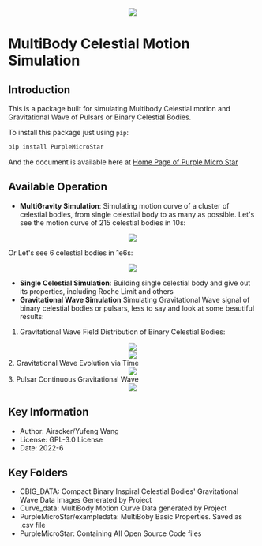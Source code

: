 <center><img src='https://github.com/Airscker/Purple-Micro-Star/blob/Web/imgs/PMS.png?raw=true'></center>

# MultiBody Celestial Motion Simulation

## Introduction

This is a package built for simulating Multibody Celestial motion and Gravitational Wave of Pulsars or Binary Celestial Bodies.

To install this package just using `pip`:
```sh
pip install PurpleMicroStar
```
And the document is available here at [Home Page of Purple Micro Star](https://airscker.github.io/Purple-Micro-Star/)

## Available Operation
- **MultiGravity Simulation**:
	Simulating motion curve of a cluster of celestial bodies, from single celestial body to as many as possible. Let's see the motion curve of 215 celestial bodies in 10s:

<center><img src='https://github.com/Airscker/Purple-Micro-Star/blob/Web/imgs/215_0.01_1e3.png?raw=true'></center>

Or Let's see 6 celestial bodies in 1e6s:

<center><img src='https://github.com/Airscker/Purple-Micro-Star/blob/Web/imgs/6_10_1e5.png?raw=true'></center>

- **Single Celestial Simulation**:
	Building single celestial body and give out its properties, including Roche Limit and others
- **Gravitational Wave Simulation**
	Simulating Gravitational Wave signal of binary celestial bodies or pulsars, less to say and look at some beautiful results:

1. Gravitational Wave Field Distribution of Binary Celestial Bodies:
<center><img src='https://github.com/Airscker/Purple-Micro-Star/blob/Web/imgs/gw1.png?raw=true'></center>
<center><img src='https://github.com/Airscker/Purple-Micro-Star/blob/Web/imgs/gw2.png?raw=true'></center>
2. Gravitational Wave Evolution via Time
<center><img src='https://github.com/Airscker/Purple-Micro-Star/blob/Web/imgs/CBIG.jpg?raw=true'></center>
3. Pulsar Continuous Gravitational Wave
<center><img src='https://github.com/Airscker/Purple-Micro-Star/blob/Web/imgs/pulsar.png?raw=true'></center>


## Key Information
- Author: Airscker/Yufeng Wang
- License: GPL-3.0 License
- Date: 2022-6

## Key Folders
- CBIG_DATA: Compact Binary Inspiral Celestial Bodies' Gravitational Wave Data Images Generated by Project
- Curve_data: MultiBody Motion Curve Data generated by Project
- PurpleMicroStar/exampledata: MultiBoby Basic Properties. Saved as .csv file
- PurpleMicroStar: Containing All Open Source Code files